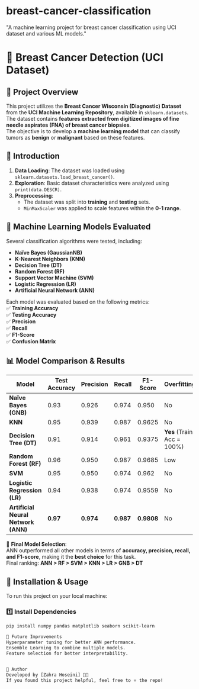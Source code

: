 # breast-cancer-classification
 "A machine learning project for breast cancer classification using UCI dataset and various ML models."
# 🏥 Breast Cancer Detection (UCI Dataset)

## 📌 Project Overview
This project utilizes the **Breast Cancer Wisconsin (Diagnostic) Dataset** from the **UCI Machine Learning Repository**, available in `sklearn.datasets`.  
The dataset contains **features extracted from digitized images of fine needle aspirates (FNA) of breast cancer biopsies**.  
The objective is to develop a **machine learning model** that can classify tumors as **benign** or **malignant** based on these features.

## 📝 Introduction
1. **Data Loading**: The dataset was loaded using `sklearn.datasets.load_breast_cancer()`.  
2. **Exploration**: Basic dataset characteristics were analyzed using `print(data.DESCR)`.  
3. **Preprocessing**:  
   - The dataset was split into **training** and **testing** sets.  
   - `MinMaxScaler` was applied to scale features within the **0-1 range**.  
## 🔬 Machine Learning Models Evaluated
Several classification algorithms were tested, including:  
- **Naïve Bayes (GaussianNB)**  
- **K-Nearest Neighbors (KNN)**  
- **Decision Tree (DT)**  
- **Random Forest (RF)**  
- **Support Vector Machine (SVM)**  
- **Logistic Regression (LR)**  
- **Artificial Neural Network (ANN)**  

Each model was evaluated based on the following metrics:  
✅ **Training Accuracy**  
✅ **Testing Accuracy**  
✅ **Precision**  
✅ **Recall**  
✅ **F1-Score**  
✅ **Confusion Matrix**  

## 📊 Model Comparison & Results  

| Model                  | Test Accuracy | Precision | Recall | F1-Score | Overfitting |
|------------------------|--------------|-----------|--------|----------|-------------|
| **Naïve Bayes (GNB)**  | 0.93         | 0.926     | 0.974  | 0.950    | No          |
| **KNN**                | 0.95         | 0.939     | 0.987  | 0.9625   | No          |
| **Decision Tree (DT)** | 0.91         | 0.914     | 0.961  | 0.9375   | **Yes** (Train Acc = 100%) |
| **Random Forest (RF)** | 0.96         | 0.950     | 0.987  | 0.9685   | Low         |
| **SVM**                | 0.95         | 0.950     | 0.974  | 0.962    | No          |
| **Logistic Regression (LR)** | 0.94  | 0.938     | 0.974  | 0.9559   | No          |
| **Artificial Neural Network (ANN)** | **0.97** | **0.974** | **0.987** | **0.9808** | No |

📌 **Final Model Selection**:  
ANN outperformed all other models in terms of **accuracy, precision, recall, and F1-score**, making it the **best choice** for this task.  
Final ranking: **ANN > RF > SVM > KNN > LR > GNB > DT**  

## 📂 Installation & Usage  
To run this project on your local machine:  

### 1️⃣ Install Dependencies  
```bash
pip install numpy pandas matplotlib seaborn scikit-learn

📌 Future Improvements
Hyperparameter tuning for better ANN performance.
Ensemble Learning to combine multiple models.
Feature selection for better interpretability.


📌 Author
Developed by [Zahra Hoseini] 🧑‍💻
If you found this project helpful, feel free to ⭐️ the repo!
